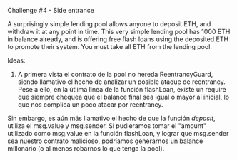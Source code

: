 Challenge #4 - Side entrance

A surprisingly simple lending pool allows anyone to deposit ETH, and withdraw it at any point in time.
This very simple lending pool has 1000 ETH in balance already, and is offering free flash loans using the deposited ETH to promote their system.
You must take all ETH from the lending pool.

Ideas:
1) A primera vista el contrato de la pool no hereda ReentrancyGuard, siendo llamativo el hecho de analizar un posible ataque de reentrancy. Pese a ello, en la útlima línea de la función flashLoan, existe un require que siempre chequea que el balance final sea igual o mayor al inicial, lo que nos complica un poco atacar por reentrancy.

Sin embargo, es aún más llamativo el hecho de que la función *deposit*, utiliza el msg.value y msg.sender. Si pudieramos tomar el "amount" utilizado como msg.value en la función flashLoan, y lograr que msg.sender sea nuestro contrato malicioso, podríamos generarnos un balance millonario (o al menos robarnos lo que tenga la pool).